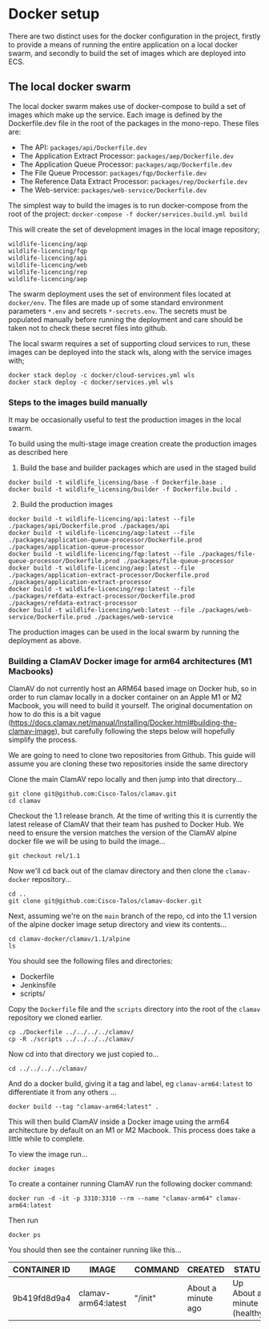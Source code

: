 # Docker setup

There are two distinct uses for the docker configuration in the project, firstly to provide a means of running the entire application on a local docker swarm, and secondly to build the set of images which are deployed into ECS.

## The local docker swarm 
The local docker swarm makes use of docker-compose to build a set of images which make up the service. Each image is defined by the Dockerfile.dev file in the root of the packages in the mono-repo. These files are:

- The API: ```packages/api/Dockerfile.dev```
- The Application Extract Processor: ```packages/aep/Dockerfile.dev```
- The Application Queue Processor: ```packages/aqp/Dockerfile.dev```
- The File Queue Processor: ```packages/fqp/Dockerfile.dev```
- The Reference Data Extract Processor: ```packages/rep/Dockerfile.dev```
- The Web-service: ```packages/web-service/Dockerfile.dev```

The simplest way to build the images is to run docker-compose from the root of the project:
```docker-compose -f docker/services.build.yml build```

This will create the set of development images in the local image repository;
```shell
wildlife-licencing/aqp
wildlife-licencing/fqp  
wildlife-licencing/api 
wildlife-licencing/web 
wildlife-licencing/rep 
wildlife-licencing/aep
```
The swarm deployment uses the set of environment files located at `docker/env`. The files are made up of some standard environment parameters `*.env` and secrets `*-secrets.env`. The secrets must be populated manually before running the deployment and care should be taken not to check these secret files into github.

The local swarm requires a set of supporting cloud services to run, these images can be deployed into the stack wls, along with the service images with;

```shell
docker stack deploy -c docker/cloud-services.yml wls
docker stack deploy -c docker/services.yml wls
```

### Steps to the images build manually 

It may be occasionally useful to test the production images in the local swarm.

To build using the multi-stage image creation create the production images as described here

1. Build the base and builder packages which are used in the staged build
``` shell
docker build -t wildlife_licensing/base -f Dockerfile.base .
docker build -t wildlife_licensing/builder -f Dockerfile.build .
 ```

2. Build the production images
```shell
docker build -t wildlife-licencing/api:latest --file ./packages/api/Dockerfile.prod ./packages/api
docker build -t wildlife-licencing/aqp:latest --file ./packages/application-queue-processor/Dockerfile.prod ./packages/application-queue-processor
docker build -t wildlife-licencing/fqp:latest --file ./packages/file-queue-processor/Dockerfile.prod ./packages/file-queue-processor
docker build -t wildlife-licencing/aep:latest --file ./packages/application-extract-processor/Dockerfile.prod ./packages/application-extract-processor
docker build -t wildlife-licencing/rep:latest --file ./packages/refdata-extract-processor/Dockerfile.prod ./packages/refdata-extract-processor
docker build -t wildlife-licencing/web:latest --file ./packages/web-service/Dockerfile.prod ./packages/web-service
```

The production images can be used in the local swarm by running the deployment as above.

### Building a ClamAV Docker image for arm64 architectures (M1 Macbooks)
ClamAV do not currently host an ARM64 based image on Docker hub, so in order to run clamav locally in a docker container on an Apple M1 or M2 Macbook, you will need to build it yourself. The original documentation on how to do this is a bit vague (https://docs.clamav.net/manual/Installing/Docker.html#building-the-clamav-image), but carefully following the steps below will hopefully simplify the process.

We are going to need to clone two repositories from Github. This guide will assume you are cloning these two repositories inside the same directory

Clone the main ClamAV repo locally and then jump into that directory...
```
git clone git@github.com:Cisco-Talos/clamav.git
cd clamav
```

Checkout the 1.1 release branch. At the time of writing this it is currently the latest release of ClamAV that their team has pushed to Docker Hub. We need to ensure the version matches the version of the ClamAV alpine docker file we will be using to build the image...
```
git checkout rel/1.1
```
Now we'll cd back out of the clamav directory and then clone the `clamav-docker` repository...

```
cd ..
git clone git@github.com:Cisco-Talos/clamav-docker.git
```
Next, assuming we're on the `main` branch of the repo, cd into the 1.1 version of the alpine docker image setup directory and view its contents...
```
cd clamav-docker/clamav/1.1/alpine
ls
```
You should see the following files and directories:
- Dockerfile
- Jenkinsfile
- scripts/

Copy the `Dockerfile` file and the `scripts` directory into the root of the `clamav` repository we cloned earlier.
```
cp ./Dockerfile ../../../../clamav/
cp -R ./scripts ../../../../clamav/
```
Now cd into that directory we just copied to...
```
cd ../../../../clamav/
```
And do a docker build, giving it a tag and label, eg `clamav-arm64:latest` to differentiate it from any others ...
```
docker build --tag "clamav-arm64:latest" .
```
This will then build ClamAV inside a Docker image using the arm64 architecture by default on an M1 or M2 Macbook. This process does take a little while to complete.

To view the image run... 
```
docker images
``` 


To create a container running ClamAV run the following docker command:

```
docker run -d -it -p 3310:3310 --rm --name "clamav-arm64" clamav-arm64:latest
```
Then run

```
docker ps
```

You should then see the container running like this...

| CONTAINER ID | IMAGE | COMMAND | CREATED | STATUS | PORTS | NAMES |
| - | - | - | - | - | - | - |
| 9b419fd8d9a4 | clamav-arm64:latest | "/init" | About a minute ago | Up About a minute (healthy) | 0.0.0.0:3310->3310/tcp, 7357/tcp | clamav-arm64 |
